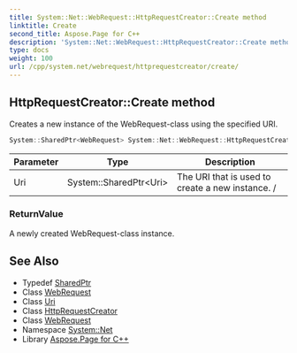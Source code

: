 ```yaml
---
title: System::Net::WebRequest::HttpRequestCreator::Create method
linktitle: Create
second_title: Aspose.Page for C++
description: 'System::Net::WebRequest::HttpRequestCreator::Create method. Creates a new instance of the WebRequest-class using the specified URI in C++.'
type: docs
weight: 100
url: /cpp/system.net/webrequest/httprequestcreator/create/
---
```

## HttpRequestCreator::Create method


Creates a new instance of the WebRequest-class using the specified URI.

```cpp
System::SharedPtr<WebRequest> System::Net::WebRequest::HttpRequestCreator::Create(System::SharedPtr<Uri> Uri)
```


| Parameter | Type | Description |
| --- | --- | --- |
| Uri | System::SharedPtr\<Uri\> | The URI that is used to create a new instance. / |

### ReturnValue

A newly created WebRequest-class instance.

## See Also

* Typedef [SharedPtr](../../../../system/sharedptr/)
* Class [WebRequest](../../)
* Class [Uri](../../../../system/uri/)
* Class [HttpRequestCreator](../)
* Class [WebRequest](../../)
* Namespace [System::Net](../../../)
* Library [Aspose.Page for C++](../../../../)
